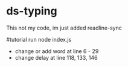 # ds-typing
This not my code, im just added readline-sync

#tutorial
run node index.js

- change or add word at line 6 - 29
- change delay at line 118, 133, 146

